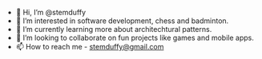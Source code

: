 - 👋 Hi, I’m @stemduffy
- 👀 I’m interested in software development, chess and badminton.
- 🌱 I’m currently learning more about architechtural patterns.
- 💞️ I’m looking to collaborate on fun projects like games and mobile apps.
- 📫 How to reach me - stemduffy@gmail.com

<!---
stemduffy/stemduffy is a ✨ special ✨ repository because its `README.md` (this file) appears on your GitHub profile.
You can click the Preview link to take a look at your changes.
--->
